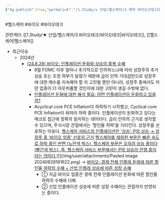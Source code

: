 ```yaml
---
{"dg-publish":true,"permalink":"/1.Study/★ 산업/헬스케어/1.제약 바이오산업(CDMO 등)/바이오/","created":"2024-11-20T21:02:29.715+09:00","updated":"2025-06-03T20:07:22.146+09:00"}
---
```


#헬스케어 #바이오 #바이오테크 


관련섹터: [[1.Study/★ 산업/헬스케어/3.바이오테크/바이오테크\|바이오테크]], [[헬스케어\|헬스케어]]

- 최근이슈
	- 2024년
		- [(24.8.28) 바이오: 인플레이션 둔화와 상승의 중복 수혜](8.28_인플레이션%20둔화와%20상승의%20중복%20수혜.pdf#page=1&selection=35,0,46,2&color=yellow)
			-  9월 FOMC 이후 얼마나 추가적으로 인하하느냐에 따라 성장주의 추가 상승 또는 조정 여부가 달렸기 때문에 금리 인하 기대감만으로 성장주에 대한 매수를 지속해야 할 지 고민될 뿐만 아니라, 성장주 중에서도 어떤 업종이 더 아웃퍼폼할 것인지에 대한 고민이 생길 수밖에 없다. 
			- [인플레이션 둔화에 대한 해석 필요: 어떤 인플레이션이 둔화하고 있을까?](8.28_인플레이션%20둔화와%20상승의%20중복%20수혜.pdf#page=1&selection=311,0,329,1&color=yellow)
			- Acyclical core PCE Inflation이 하락하기 시작했고, Cyclical core PCE Inflation이 뒤따라 하락 중이다. 인플레이션이 둔화하고 있다는 매크로 접근에 정확히 일치하는 데이터다. 금리 인하의 근거로 생각할 수 있으며, 주식시장 관점에서는 ‘할인율 하락’을 가리킨다. 성장주를 선호하는 이유다.
			  [헬스케어 서비스의 인플레이션은 ‘상승’: P의 상승 → 성장주 중 ‘바이오 업종’ 선호의 근거](8.28_인플레이션%20둔화와%20상승의%20중복%20수혜.pdf#page=1&selection=579,0,608,2&color=yellow)
			  [헬스케어를 제외한 부문은 빠른 속도로 하락 중인 반면 (노란색 박스), 헬스케어 부문은 오히려 상승 중이다 (빨간색 박스). 즉, 헬스케어 서비스 부문에서는 P의 상승이 진행 중이라는 의미다.](8.28_인플레이션%20둔화와%20상승의%20중복%20수혜.pdf#page=1&selection=661,0,718,1&color=yellow)![](/img/user/attachments/Pasted image 20240828161622.png)
			  → [바이오: 경제 전체 인플레 둔화에 따른 할인율 하락의 수혜 + 산업 인플레 상승에 따른 성장 수혜](8.28_인플레이션%20둔화와%20상승의%20중복%20수혜.pdf#page=1&selection=720,0,751,2&color=yellow) 
				- ① 지금 바이오 업종은 경제 전체 인플레이션 둔화에 따른 할인율 하락의 수혜에 더해
				-  ② 산업 인플레이션 상승에 따른 성장 수혜라는 관점까지 반영되는 중이다. 